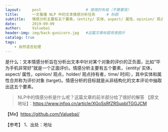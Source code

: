 ```yaml
---
layout:     post					# 使用的布局（不需要改）
title:      一文看懂 NLP 中的文本情感分析任务		# 标题
subtitle:   情感分析主要有五个要素，（entity/ 实体，aspect/ 属性，opinion/ 观点，holder/ 观点持有者，time/ 时间）    			#副标题
date:       2019-09-09
author:     Valuebai
header-img: img/back-gunicorn.jpg 	#这篇文章标题背景图片
catalog: true
tags:
    - 自然语言处理
---
```



是什么：文本情感分析旨在分析出文本中针对某个对象的评价的正负面，比如“华为手机非常好”就是一个正面评价。情感分析主要有五个要素，（entity/ 实体，aspect/ 属性，opinion/ 观点，holder/ 观点持有者，time/ 时间），其中实体和属性合并称为评价对象 (target)。情感分析的目标就是从非结构化的文本评论中抽取出这五个要素。


> NLP中的情感分析是什么呢？这篇文章的前半部分给了很好的解答
> 【原文地址】：https://www.infoq.cn/article/XGoSsRfZRSupblTGGJCM



【Me】https://github.com/Valuebai/


【参考】
1、出处：地址